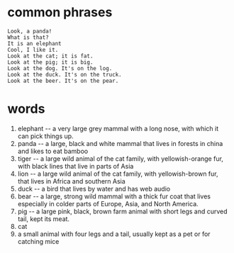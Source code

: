 # common phrases

	Look, a panda!
	What is that?
	It is an elephant
	Cool, I like it.
	Look at the cat; it is fat.
	Look at the pig; it is big.
	Look at the dog. It's on the log.
	Look at the duck. It's on the truck.
	Look at the beer. It's on the pear.


# words

1. elephant -- a very large grey mammal with a long nose, with which it can pick things up.
2. panda -- a large, black and white mammal that lives in forests in china and likes to eat bamboo
3. tiger -- a large wild animal of the cat family, with yellowish-orange fur, with black lines that live in parts of Asia
4. lion --  a large wild animal of the cat family, with yellowish-brown fur, that lives in Africa and southern Asia
5. duck -- a bird that lives by water and has web audio
6. bear -- a large, strong wild mammal with a thick fur coat that lives especially in colder parts of  Europe, Asia, and North America.
7. pig -- a large pink, black, brown farm animal with short legs and curved tail, kept its meat.
8. cat 
10. a small animal with four legs and a tail, usually kept  as a pet or for catching mice